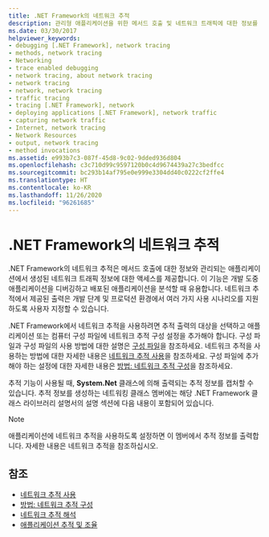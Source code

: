 ```yaml
---
title: .NET Framework의 네트워크 추적
description: 관리형 애플리케이션을 위한 메서드 호출 및 네트워크 트래픽에 대한 정보를 제공하는 .NET Framework의 네트워크 추적에 대해 알아봅니다.
ms.date: 03/30/2017
helpviewer_keywords:
- debugging [.NET Framework], network tracing
- methods, network tracing
- Networking
- trace enabled debugging
- network tracing, about network tracing
- network tracing
- network, network tracing
- traffic tracing
- tracing [.NET Framework], network
- deploying applications [.NET Framework], network traffic
- capturing network traffic
- Internet, network tracing
- Network Resources
- output, network tracing
- method invocations
ms.assetid: e993b7c3-087f-45d8-9c02-9dded936d804
ms.openlocfilehash: c3c710d99c9597120b0c4d9674439a27c3bedfcc
ms.sourcegitcommit: bc293b14af795e0e999e3304dd40c0222cf2ffe4
ms.translationtype: HT
ms.contentlocale: ko-KR
ms.lasthandoff: 11/26/2020
ms.locfileid: "96261685"
---
```

# <a name="network-tracing-in-the-net-framework"></a>.NET Framework의 네트워크 추적

.NET Framework의 네트워크 추적은 메서드 호출에 대한 정보와 관리되는 애플리케이션에서 생성된 네트워크 트래픽 정보에 대한 액세스를 제공합니다. 이 기능은 개발 도중 애플리케이션을 디버깅하고 배포된 애플리케이션을 분석할 때 유용합니다. 네트워크 추적에서 제공된 출력은 개발 단계 및 프로덕션 환경에서 여러 가지 사용 시나리오를 지원하도록 사용자 지정할 수 있습니다.  
  
 .NET Framework에서 네트워크 추적을 사용하려면 추적 출력의 대상을 선택하고 애플리케이션 또는 컴퓨터 구성 파일에 네트워크 추적 구성 설정을 추가해야 합니다. 구성 파일과 구성 파일의 사용 방법에 대한 설명은 [구성 파일](../configure-apps/index.md)을 참조하세요. 네트워크 추적을 사용하는 방법에 대한 자세한 내용은 [네트워크 추적 사용](enabling-network-tracing.md)을 참조하세요. 구성 파일에 추가해야 하는 설정에 대한 자세한 내용은 [방법: 네트워크 추적 구성](how-to-configure-network-tracing.md)을 참조하세요.  
  
 추적 기능이 사용될 때, **System.Net** 클래스에 의해 출력되는 추적 정보를 캡처할 수 있습니다. 추적 정보를 생성하는 네트워킹 클래스 멤버에는 해당 .NET Framework 클래스 라이브러리 설명서의 설명 섹션에 다음 내용이 포함되어 있습니다.  
  
> [!NOTE]
> 애플리케이션에 네트워크 추적을 사용하도록 설정하면 이 멤버에서 추적 정보를 출력합니다. 자세한 내용은 네트워크 추적을 참조하십시오.  
  
## <a name="see-also"></a>참조

- [네트워크 추적 사용](enabling-network-tracing.md)
- [방법: 네트워크 추적 구성](how-to-configure-network-tracing.md)
- [네트워크 추적 해석](interpreting-network-tracing.md)
- [애플리케이션 추적 및 조율](../debug-trace-profile/tracing-and-instrumenting-applications.md)
